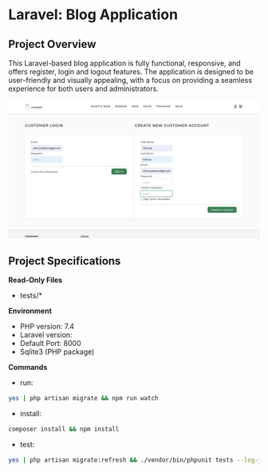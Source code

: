 # Laravel: Blog Application

## Project Overview

This Laravel-based blog application is fully functional, responsive, and offers register, login and logout features. The application is designed to be user-friendly and visually appealing, with a focus on providing a seamless experience for both users and administrators.

![Blog Application Screenshot](public/images/image.png)

## Project Specifications

**Read-Only Files**

- tests/\*

**Environment**

- PHP version: 7.4
- Laravel version:
- Default Port: 8000
- Sqlite3 (PHP package)

**Commands**

- run:

```bash
yes | php artisan migrate && npm run watch
```

- install:

```bash
composer install && npm install
```

- test:

```bash
yes | php artisan migrate:refresh && ./vendor/bin/phpunit tests --log-junit junit.xml
```
